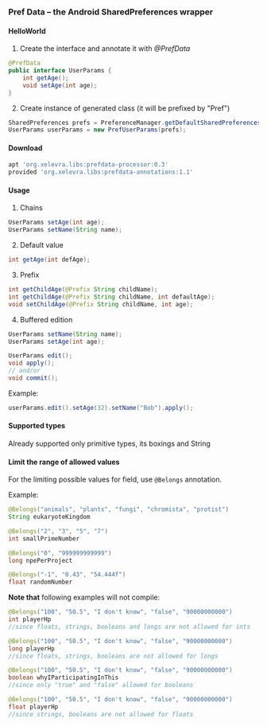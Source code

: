 ### Pref Data – the Android SharedPreferences wrapper

#### HelloWorld
1) Create the interface and annotate it with *@PrefData*
```java
@PrefData
public interface UserParams {
    int getAge();
    void setAge(int age);
}
```

2) Create instance of generated class (it will be prefixed by "Pref")
```java
SharedPreferences prefs = PreferenceManager.getDefaultSharedPreferences(getApplicationContext());
UserParams userParams = new PrefUserParams(prefs);
```

#### Download
```groovy
apt 'org.xelevra.libs:prefdata-processor:0.3'
provided 'org.xelevra.libs:prefdata-annotations:1.1'
```

#### Usage

1) Chains
```java
UserParams setAge(int age);
UserParams setName(String name);
```
2) Default value
```java
int getAge(int defAge);
```
3) Prefix
```java
int getChildAge(@Prefix String childName);
int getChildAge(@Prefix String childName, int defaultAge);
void setChildAge(@Prefix String childName, int age);
```
4) Buffered edition
```java
UserParams setName(String name);
UserParams setAge(int age);    

UserParams edit();
void apply();
// and/or
void commit();
```
Example:
```java
userParams.edit().setAge(32).setName("Bob").apply();
```

#### Supported types
Already supported only primitive types, its boxings and String

#### Limit the range of allowed values

For the limiting possible values for field, use `@Belongs` annotation.

Example:
```java
@Belongs("animals", "plants", "fungi", "chromista", "protist")
String eukaryoteKingdom

@Belongs("2", "3", "5", "7")
int smallPrimeNumber

@Belongs("0", "999999999999")
long npePerProject

@Belongs("-1", "0.43", "54.444f")
float randomNumber
```

**Note that** following examples will not compile:
```java
@Belongs("100", "50.5", "I don't know", "false", "90000000000")
int playerHp
//since floats, strings, booleans and longs are not allowed for ints

@Belongs("100", "50.5", "I don't know", "false", "90000000000")
long playerHp
//since floats, strings, booleans are not allowed for longs

@Belongs("100", "50.5", "I don't know", "false", "90000000000")
boolean whyIParticipatingInThis
//since only "true" and "false" allowed for booleans

@Belongs("100", "50.5", "I don't know", "false", "90000000000")
float playerHp
//since strings, booleans are not allowed for floats
```
